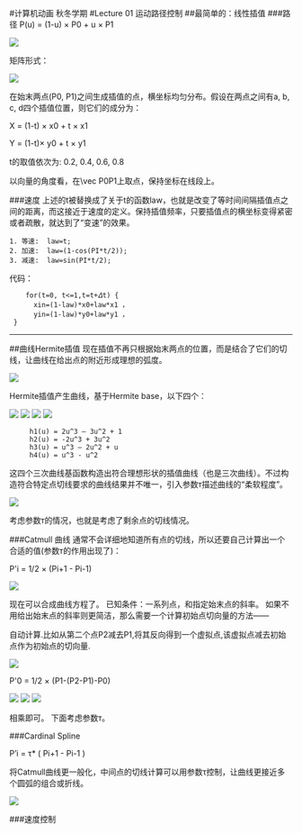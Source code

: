 #计算机动画
秋冬学期
#Lecture 01 运动路径控制
##最简单的：线性插值
###路径
P(u) = (1-u) × P0 + u × P1

![](https://i.imgur.com/1FNLPRZ.png)

矩阵形式：

![](https://i.imgur.com/Mj19zEB.png)

在始末两点(P0, P1)之间生成插值的点，横坐标均匀分布。假设在两点之间有a, b, c, d四个插值位置，则它们的成分为：

X = (1-t) × x0 + t × x1

Y = (1-t)× y0 + t × y1

  t的取值依次为: 0.2, 0.4, 0.6, 0.8

以向量的角度看，在\vec P0P1上取点，保持坐标在线段上。

###速度
上述的t被替换成了关于t的函数law，也就是改变了等时间间隔插值点之间的距离，而这接近于速度的定义。保持插值频率，只要插值点的横坐标变得紧密或者疏散，就达到了“变速”的效果。

    1. 等速:  law=t;
    2. 加速:  law=(1-cos(PI*t/2));
    3. 减速:  law=sin(PI*t/2);
   
代码：

	    for(t=0, t<=1,t=t+𝛥t) {
          xin=(1-law)*x0+law*x1 ，
          yin=(1-law)*y0+law*y1 ，
     }

---

##曲线Hermite插值
现在插值不再只根据始末两点的位置，而是结合了它们的切线，让曲线在给出点的附近形成理想的弧度。

 ![](https://i.imgur.com/3PZOAr2.png)

Hermite插值产生曲线，基于Hermite base，以下四个：

![](https://i.imgur.com/w197rMm.png) ![](https://i.imgur.com/L2NHFBA.png) ![](https://i.imgur.com/cKsUeCd.png) ![](https://i.imgur.com/FKy30SX.png)

		 h1(u) = 2u^3 – 3u^2 + 1 
         h2(u) = -2u^3 + 3u^2 
         h3(u) = u^3 – 2u^2 + u
         h4(u) = u^3 - u^2 


这四个三次曲线基函数构造出符合理想形状的插值曲线（也是三次曲线）。不过构造符合特定点切线要求的曲线结果并不唯一，引入参数т描述曲线的“柔软程度”。

![](https://i.imgur.com/sK7ebkc.jpg)

考虑参数т的情况，也就是考虑了剩余点的切线情况。

###Catmull 曲线
通常不会详细地知道所有点的切线，所以还要自己计算出一个合适的值(参数т的作用出现了)：

P'i = 1/2 × (Pi+1 - Pi-1)

![](https://i.imgur.com/k5OEii5.png)


现在可以合成曲线方程了。
已知条件：一系列点，和指定始末点的斜率。
如果不用给出始末点的斜率则更简洁，那么需要一个计算初始点切向量的方法——

自动计算.比如从第二个点P2减去P1,将其反向得到一个虚拟点,该虚拟点减去初始点作为初始点的切向量.

![](https://i.imgur.com/MtyS9rl.png)

P'0 = 1/2 × (P1-(P2-P1)-P0)

![](https://i.imgur.com/KCPQuj6.png)
![](https://i.imgur.com/bRV4vac.png)
![](https://i.imgur.com/9nu2Iu5.png)

相乘即可。
下面考虑参数т。

###Cardinal Spline

P’i = τ* ( Pi+1 - Pi-1 )

将Catmull曲线更一般化，中间点的切线计算可以用参数τ控制，让曲线更接近多个圆弧的组合或折线。

![](https://i.imgur.com/cHj2SdU.png)

###速度控制
